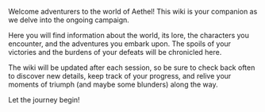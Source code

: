   
Welcome adventurers to the world of Aethel! This wiki is your companion as we delve into the ongoing campaign.

Here you will find information about the world, its lore, the characters you encounter, and the adventures you embark upon. The spoils of your victories and the burdens of your defeats will be chronicled here.

The wiki will be updated after each session, so be sure to check back often to discover new details, keep track of your progress, and relive your moments of triumph (and maybe some blunders) along the way.

Let the journey begin!